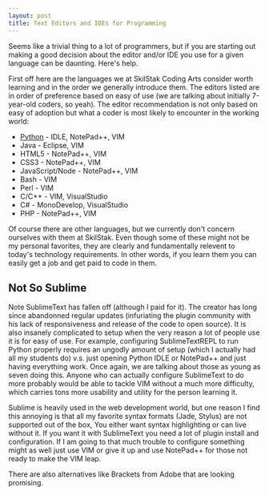 ```yaml
---
layout: post
title: Text Editors and IDEs for Programming
---
```


Seems like a trivial thing to a lot of programmers, but if you are
starting out making a good decision about the editor and/or IDE you
use for a given language can be daunting. Here's help.

First off here are the languages we at SkilStak Coding Arts consider
worth learning and in the order we generally introduce them. The
editors listed are in order of preference based on easy of use (we are
talking about initially 7-year-old coders, so yeah). The editor
recommendation is not only based on easy of adoption but what a coder
is most likely to encounter in the working world:

* [Python][] - IDLE, NotePad++, VIM
* Java - Eclipse, VIM
* HTML5 - NotePad++, VIM
* CSS3 - NotePad++, VIM
* JavaScript/Node - NotePad++, VIM
* Bash - VIM
* Perl - VIM
* C/C++ - VIM, VisualStudio
* C# - MonoDevelop, VisualStudio
* PHP - NotePad++, VIM

Of course there are other languages, but we currently don't concern
ourselves with them at SkilStak. Even though some of these might not
be my personal favorites, they are clearly and fundamentally relevent
to today's technology requirements. In other words, if you learn them
you can easily get a job and get paid to code in them.

## Not So Sublime

Note SublimeText has fallen off (although I paid for it). The creator
has long since abandonned regular updates (infuriating the plugin
community with his lack of responsiveness and release of the code to open
source). It is also insanely complicated to setup when the very reason
a lot of people use it is for easy of use. For example, configuring
SublimeTextREPL to run Python properly requires an ungodly amount
of setup (which I actually had all my students do) v.s. just opening
Python IDLE or NotePad++ and just having everything work. Once again,
we are talking about those as young as seven doing this. Anyone who
can actually configure SublimeText to do more probably would be able
to tackle VIM without a much more difficulty, which carries tons more
usability and utility for the person learning it.

Sublime is heavily used in the web development world, but one reason I
find this annoying is that all my favorite syntax formats (Jade, Stylus)
are not supported out of the box, You either want syntax highlighting
or can live without it. If you want it with SublimeText you need a lot
of plugin install and configuration. If I am going to that much trouble
to configure something might as well just use VIM or give it up and use
NotePad++ for those not ready to make the VIM leap.

There are also alternatives like Brackets from Adobe that are looking
promising.

[Python]: http://www.javaworld.com/article/2452940/learn-java/python-bumps-off-java-as-top-learning-language.html
